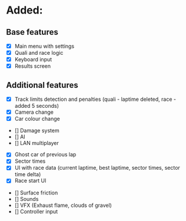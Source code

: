 # Added:
## Base features
- [x] Main menu with settings
- [x] Quali and race logic
- [x] Keyboard input
- [x] Results screen
## Additional features
- [x] Track limits detection and penalties (quali - laptime deleted, race - added 5 seconds)
- [x] Camera change
- [x] Car colour change
- [] Damage system
- [] AI
- [] LAN multiplayer
- [x] Ghost car of previous lap
- [x] Sector times
- [x] UI with race data (current laptime, best laptime, sector times, sector time delta)
- [x] Race start UI
- [] Surface friction
- [] Sounds
- [] VFX (Exhaust flame, clouds of gravel)
- [] Controller input